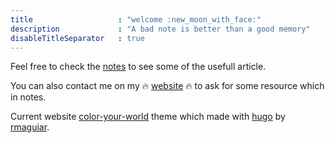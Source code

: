 ```yaml
---
title                   : "welcome :new_moon_with_face:"
description             : "A bad note is better than a good memory"
disableTitleSeparator   : true
---
```


Feel free to check the [notes](/notes) to see some of the usefull article.

You can also contact me on my :fire: [website](http://killliu.com) :fire: to ask for some resource which in notes.

Current website [color-your-world](https://themes.gohugo.io/themes/hugo-theme-color-your-world/) theme which made with [hugo](https://gohugo.io/) by [rmaguiar](https://rmaguiar.keybase.pub/).